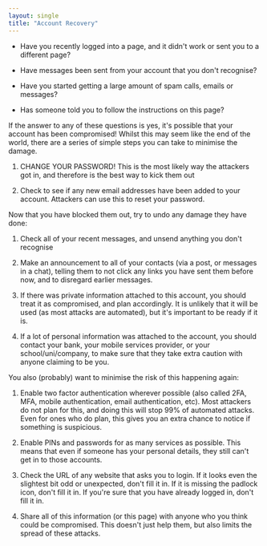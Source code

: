 ```yaml
--- 
layout: single
title: "Account Recovery"
---
```


* Have you recently logged into a page, and it didn't work or sent you to a 
different page?

* Have messages been sent from your account that you don't recognise?

* Have you started getting a large amount of spam calls, emails or messages?

* Has someone told you to follow the instructions on this page?

If the answer to any of these questions is yes, it's possible that your 
account has been compromised! Whilst this may seem like the end of the 
world, there are a series of simple steps you can take to minimise the 
damage.

1. CHANGE YOUR PASSWORD! This is the most likely way the attackers got 
   in, and therefore is the best way to kick them out

1. Check to see if any new email addresses have been added to your 
   account. Attackers can use this to reset your password.

Now that you have blocked them out, try to undo any damage they have 
done:

1. Check all of your recent messages, and unsend anything you don't 
   recognise

1. Make an announcement to all of your contacts (via a post, or messages 
   in a chat), telling them to not click any links you have sent them before
   now, and to disregard earlier messages.

1. If there was private information attached to this account, you should
   treat it as compromised, and plan accordingly. It is unlikely that it
   will be used (as most attacks are automated), but it's important to 
   be ready if it is.

1. If a lot of personal information was attached to the account, you should
   contact your bank, your mobile services provider, or your 
   school/uni/company, to make sure that they take extra caution with
   anyone claiming to be you.

You also (probably) want to minimise the risk of this happening again:

1. Enable two factor authentication wherever possible (also called 2FA, MFA, 
   mobile authentication, email authentication, etc). Most attackers do not
   plan for this, and doing this will stop 99% of automated attacks. Even
   for ones who do plan, this gives you an extra chance to notice if 
   something is suspicious.

1. Enable PINs and passwords for as many services as possible. This means
   that even if someone has your personal details, they still can't get in
   to those accounts.

1. Check the URL of any website that asks you to login. If it looks even
   the slightest bit odd or unexpected, don't fill it in. If it is missing
   the padlock icon, don't fill it in. If you're sure that you have already
   logged in, don't fill it in.

1. Share all of this information (or this page) with anyone who you think
   could be compromised. This doesn't just help them, but also limits the
   spread of these attacks.
